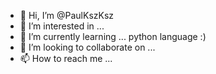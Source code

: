 - 👋 Hi, I’m @PaulKszKsz
- 👀 I’m interested in ...
- 🌱 I’m currently learning ... python language :)
- 💞️ I’m looking to collaborate on ...
- 📫 How to reach me ...

<!---
PaulKszKsz/PaulKszKsz is a ✨ special ✨ repository because its `README.md` (this file) appears on your GitHub profile.
You can click the Preview link to take a look at your changes.
--->
